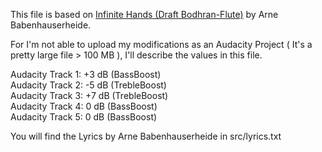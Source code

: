 This file is based on [Infinite Hands (Draft Bodhran-Flute)](https://www.draketo.de/light/english/songs/infinite-hands-draft-bodhran-flute) by Arne Babenhauserheide.  
  
For I'm not able to upload my modifications as an Audacity Project ( It's a pretty large file > 100 MB ), I'll describe the values in this file.  
  
Audacity Track 1: +3 dB (BassBoost)  
Audacity Track 2: -5 dB (TrebleBoost)  
Audacity Track 3: +7 dB (TrebleBoost)  
Audacity Track 4: 0 dB (BassBoost)  
Audacity Track 5: 0 dB (BassBoost)  
  
You will find the Lyrics by Arne Babenhauserheide in src/lyrics.txt
